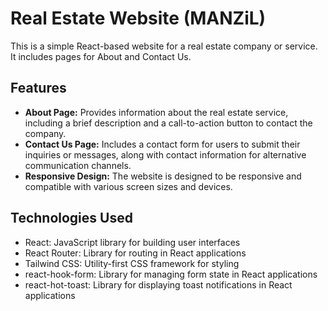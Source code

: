 # Real Estate Website (MANZiL)

This is a simple React-based website for a real estate company or service. It includes pages for About and Contact Us.

## Features

- **About Page:** Provides information about the real estate service, including a brief description and a call-to-action button to contact the company.
- **Contact Us Page:** Includes a contact form for users to submit their inquiries or messages, along with contact information for alternative communication channels.
- **Responsive Design:** The website is designed to be responsive and compatible with various screen sizes and devices.

## Technologies Used

- React: JavaScript library for building user interfaces
- React Router: Library for routing in React applications
- Tailwind CSS: Utility-first CSS framework for styling
- react-hook-form: Library for managing form state in React applications
- react-hot-toast: Library for displaying toast notifications in React applications
